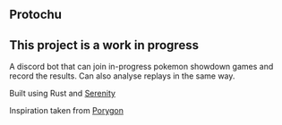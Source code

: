 ## Protochu

## This project is a work in progress 

A discord bot that can join in-progress pokemon showdown games and record the results.
Can also analyse replays in the same way.

Built using Rust and [Serenity](https://github.com/serenity-rs/serenity)

Inspiration taken from [Porygon](https://github.com/PorygonBot/bot-js)
